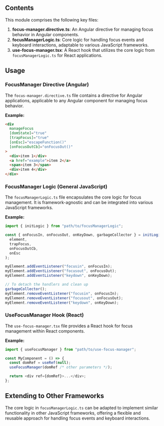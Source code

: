 ## Contents

This module comprises the following key files:

1. **focus-manager.directive.ts**: An Angular directive for managing focus behavior in Angular components.
2. **focusManagerLogic.ts**: Core logic for handling focus events and keyboard interactions, adaptable to various JavaScript frameworks.
3. **use-focus-manager.tsx**: A React hook that utilizes the core logic from `focusManagerLogic.ts` for React applications.

## Usage

### FocusManager Directive (Angular)

The `focus-manager.directive.ts` file contains a directive for Angular applications, applicable to any Angular component for managing focus behavior.

**Example:**

```html
<div
  manageFocus
  [domState]="true"
  [trapFocus]="true"
  [onEsc]="escapeFunction()"
  [onFocusOutCb]="onFocusOut()"
>
  <div>item 1</div>
  <a href="example">item 2</a>
  <span>item 3</span>
  <div>item 4</div>
</div>
```

### FocusManager Logic (General JavaScript)

The `focusManagerLogic.ts` file encapsulates the core logic for focus management. It is framework-agnostic and can be integrated into various JavaScript frameworks.

**Example:**

```javascript
import { initLogic } from "path/to/focusManagerLogic";

const { onFocusIn, onFocusOut, onKeyDown, garbageCollector } = initLogic(
  element,
  trapFocus,
  onFocusOutCb,
  onEsc
);

myElement.addEventListener("focusin", onFocusIn);
myElement.addEventListener("focusout", onFocusOut);
myElement.addEventListener("keydown", onKeyDown);

// To detach the handlers and clean up
garbageCollector();
myElement.removeEventListener("focusin", onFocusIn);
myElement.removeEventListener("focusout", onFocusOut);
myElement.removeEventListener("keydown", onKeyDown);
```

### UseFocusManager Hook (React)

The `use-focus-manager.tsx` file provides a React hook for focus management within React components.

**Example:**

```javascript
import { useFocusManager } from "path/to/use-focus-manager";

const MyComponent = () => {
  const domRef = useRef(null);
  useFocusManager(domRef /* other parameters */);

  return <div ref={domRef}>...</div>;
};
```

## Extending to Other Frameworks

The core logic in `focusManagerLogic.ts` can be adapted to implement similar functionality in other JavaScript frameworks, offering a flexible and reusable approach for handling focus events and keyboard interactions.
